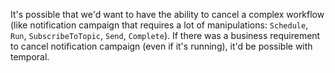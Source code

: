 It's possible that we'd want to have the ability to cancel a complex workflow (like notification campaign that requires a lot of manipulations: `Schedule`, `Run`, `SubscribeToTopic`, `Send`, `Complete`). If there was a business requirement to cancel notification campaign (even if it's running), it'd be possible with temporal.


